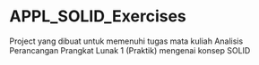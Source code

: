 # APPL_SOLID_Exercises
Project yang dibuat untuk memenuhi tugas mata kuliah Analisis Perancangan Prangkat Lunak 1 (Praktik) mengenai konsep SOLID
